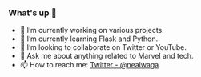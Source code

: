 ### What's up 👋

- 🔭 I’m currently working on various projects.
- 🌱 I’m currently learning Flask and Python.
- 👯 I’m looking to collaborate on Twitter or YouTube.
- 💬 Ask me about anything related to Marvel and tech.
- 📫 How to reach me: [Twitter - @nealwaga](https://twitter.com/nealwaga)
<!-- - 🤔 I’m looking for help with ... --!>
<!-- - ⚡ Fun fact: --!> 
